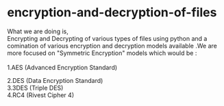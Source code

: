 # encryption-and-decryption-of-files
<p>What we are doing is,<br>
   Encrypting and Decrypting of various types of files using python and a comination of various encryption and decryption models available .We are more focused on "Symmetric Encryption" models which would be :
   <br>
  <br>
  1.AES (Advanced Encryption Standard)   
  <br>
  
  2.DES (Data Encryption Standard)
  <br>
  3.3DES (Triple DES)
  <br>
  4.RC4 (Rivest Cipher 4)
  
  
</p>
